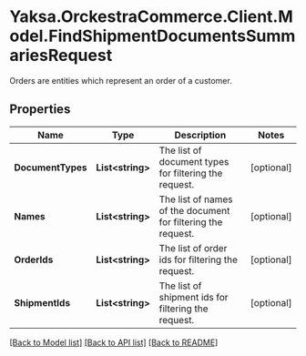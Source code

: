 # Yaksa.OrckestraCommerce.Client.Model.FindShipmentDocumentsSummariesRequest
Orders are entities which represent an order of a customer.

## Properties

Name | Type | Description | Notes
------------ | ------------- | ------------- | -------------
**DocumentTypes** | **List&lt;string&gt;** | The list of document types for filtering the request. | [optional] 
**Names** | **List&lt;string&gt;** | The list of names of the document for filtering the request. | [optional] 
**OrderIds** | **List&lt;string&gt;** | The list of order ids for filtering the request. | [optional] 
**ShipmentIds** | **List&lt;string&gt;** | The list of shipment ids for filtering the request. | [optional] 

[[Back to Model list]](../README.md#documentation-for-models) [[Back to API list]](../README.md#documentation-for-api-endpoints) [[Back to README]](../README.md)

